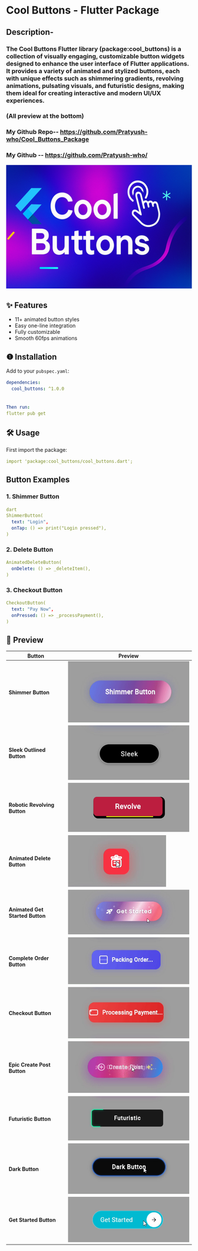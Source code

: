 # Cool Buttons - Flutter Package

## Description-
### The Cool Buttons Flutter library (package:cool_buttons) is a collection of visually engaging, customizable button widgets designed to enhance the user interface of Flutter applications. It provides a variety of animated and stylized buttons, each with unique effects such as shimmering gradients, revolving animations, pulsating visuals, and futuristic designs, making them ideal for creating interactive and modern UI/UX experiences.
### (All preview at the bottom)
### My Github Repo-- https://github.com/Pratyush-who/Cool_Buttons_Package
### My Github -- https://github.com/Pratyush-who/

<p align="center">
  <img src="assets/images/banner.png" alt="Cool Buttons Banner">
</p>

## ✨ Features
- 11+ animated button styles
- Easy one-line integration
- Fully customizable
- Smooth 60fps animations

## ❶ Installation
Add to your `pubspec.yaml`:

```yaml
dependencies:
  cool_buttons: ^1.0.0


Then run:
flutter pub get

```

## 🛠 Usage
First import the package:
```yaml
import 'package:cool_buttons/cool_buttons.dart';
```

## Button Examples
### 1. Shimmer Button
```yaml
dart
ShimmerButton(
  text: "Login",
  onTap: () => print("Login pressed"),
)
```

### 2. Delete Button
```yaml
AnimatedDeleteButton(
  onDelete: () => _deleteItem(),
)
```
### 3. Checkout Button
```yaml
CheckoutButton(
  text: "Pay Now",
  onPressed: () => _processPayment(),
)
```

## 📸 Preview

| Button | Preview |
|--------|---------|
| **Shimmer Button** | ![](https://raw.githubusercontent.com/Pratyush-who/Cool_Buttons_Package/main/assets/images/shimmer.gif) |
| **Sleek Outlined Button** | ![](https://raw.githubusercontent.com/Pratyush-who/Cool_Buttons_Package/main/assets/images/sleek.gif) |
| **Robotic Revolving Button** | ![](https://raw.githubusercontent.com/Pratyush-who/Cool_Buttons_Package/main/assets/images/revolve.gif) |
| **Animated Delete Button** | ![](https://raw.githubusercontent.com/Pratyush-who/Cool_Buttons_Package/main/assets/images/delete.gif) |
| **Animated Get Started Button** | ![](https://raw.githubusercontent.com/Pratyush-who/Cool_Buttons_Package/main/assets/images/get_started.gif) |
| **Complete Order Button** | ![](https://raw.githubusercontent.com/Pratyush-who/Cool_Buttons_Package/main/assets/images/complete_order.gif) |
| **Checkout Button** | ![](https://raw.githubusercontent.com/Pratyush-who/Cool_Buttons_Package/main/assets/images/checkout.gif) |
| **Epic Create Post Button** | ![](https://raw.githubusercontent.com/Pratyush-who/Cool_Buttons_Package/main/assets/images/create_post.gif) |
| **Futuristic Button** | ![](https://raw.githubusercontent.com/Pratyush-who/Cool_Buttons_Package/main/assets/images/futuristic.gif) |
| **Dark Button** | ![](https://raw.githubusercontent.com/Pratyush-who/Cool_Buttons_Package/main/assets/images/dark.gif) |
| **Get Started Button** | ![](https://raw.githubusercontent.com/Pratyush-who/Cool_Buttons_Package/main/assets/images/explore.gif) |
